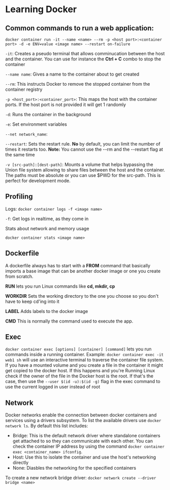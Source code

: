 # Learning Docker

## Common commands to run a web application:

`docker container run -it --name <name> --rm -p <host port>:<container port> -d -e ENV=value <image name> --restart on-failure`

`-it`: Creates a pseudo terminal that allows comminucation between the host and the container. 
You can use for instance the **Ctrl + C** combo to stop the container

`--name name`: Gives a name to the container about to get created

`--rm`: This instructs Docker to remove the stopped container from the container registry

`-p <host_port>:<container_port>`: This maps the host with the container ports. If the host port is not provided it will get 1 randomly

`-d`: Runs the container in the background

`-e`: Set environment variables

`--net network_name`: 

`--restart`: Sets the restart rule. **No** by default, you can limit the number of times it restarts too. 
**Note:** You cannot use the --rm and the --restart flag at the same time

`-v [src-path]:[dest-path]`: Mounts a volume that helps bypassing the Union file system allowing to share files between the host and the container. The paths must be absolute or you can use $PWD for the src-path. This is perfect for development mode.

## Profiling

Logs:
`docker container logs -f <image name>`

`-f`: Get logs in realtime, as they come in

Stats about network and memory usage

`docker container stats <image name>`

## Dockerfile

A dockerfile always has to start with a **FROM** command that basically imports a base image that can be another docker image or one you create from scratch. 

**RUN** lets you run Linux commands like **cd, mkdir, cp**

**WORKDIR** Sets the working directory to the one you choose so you don't have to keep cd'ing into it

**LABEL** Adds labels to the docker image

**CMD** This is normally the command used to execute the app. 

## Exec

`docker container exec [options] [container] [command]` lets you run commands inside a running container. 
Example: `docker container exec -it web1 sh` will use an interactive terminal to traverse the container file system.
If you have a mounted volume and you create a file in the container it might get copied to the docker host. If this happens and you're Running Linux check if the owner of the file in the Docker host is the root. If that's the case, then use the `--user $(id -u):$(id -g)` flag in the exec command to use the current logged in user instead of root

## Network

Docker networks enable the connection between docker containers and services using a drivers subsystem. To list the available drivers use `docker network ls`. By default this list includes: 
- Bridge: This is the default network driver where standalone containers get attached to so they can communicate with each other. You can check the container IP address by using the command `docker container exec <container_name> ifconfig`. 
- Host: Use this to isolate the container and use the host's networking directly
- None: Diasbles the networking for the specified containers

To create a new network bridge driver: `docker network create --driver bridge <name>`